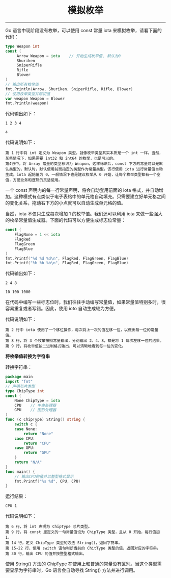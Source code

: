 <center><h1>模拟枚举</h1></center>

---

Go 语言中现阶段没有枚举，可以使用 const 常量 iota 来模拟枚举，请看下面的代码：

```go
type Weapon int
const (
     Arrow Weapon = iota    // 开始生成枚举值, 默认为0
     Shuriken
     SniperRifle
     Rifle
     Blower
)
// 输出所有枚举值
fmt.Println(Arrow, Shuriken, SniperRifle, Rifle, Blower)
// 使用枚举类型并赋初值
var weapon Weapon = Blower
fmt.Println(weapon)
```

代码输出如下：

```
1 2 3 4

4
```

代码说明如下：

```
第 1 行中将 int 定义为 Weapon 类型，就像枚举类型其实本质是一个 int 一样。当然，某些情况下，如果需要 int32 和 int64 的枚举，也是可以的。
第4行中，将 Array 常量的类型标识为 Weapon，这样标识后，const 下方的常量可以是默认类型的，默认时，默认使用前面指定的类型作为常量类型。该行使用 iota 进行常量值自动生成。iota 起始值为 0，一般情况下也是建议枚举从 0 开始，让每个枚举类型都有一个空值，方便业务和逻辑的灵活使用。
```

一个 const 声明内的每一行常量声明，将会自动套用前面的 iota 格式，并自动增加。这种模式有点类似于电子表格中的单元格自动填充。只需要建立好单元格之间的变化关系，拖动右下方的小点就可以自动生成单元格的值。

当然，iota 不仅只生成每次增加 1 的枚举值。我们还可以利用 iota 来做一些强大的枚举常量值生成器。下面的代码可以方便生成标志位常量：

```go
const (
    FlagNone = 1 << iota
    FlagRed
    FlagGreen
    FlagBlue
)
fmt.Printf("%d %d %d\n", FlagRed, FlagGreen, FlagBlue)
fmt.Printf("%b %b %b\n", FlagRed, FlagGreen, FlagBlue)
```

代码输出如下：

```
2 4 8

10 100 1000
```

在代码中编写一些标志位时，我们往往手动编写常量值，如果常量值特别多时，很容易重复或者写错。因此，使用 ioto 自动生成较为方便。

代码说明如下：

```
第 2 行中 iota 使用了一个移位操作，每次将上一次的值左移一位，以做出每一位的常量值。
第 8 行，将 3 个枚举按照常量输出，分别输出 2、4、8，都是将 1 每次左移一位的结果。
第 9 行，将枚举值按二进制格式输出，可以清晰地看到每一位的变化。
```

**将枚举值转换为字符串**

转换字符串：

```go
package main
import "fmt"
// 声明芯片类型
type ChipType int
const (
    None ChipType = iota
    CPU    // 中央处理器
    GPU    // 图形处理器
)
func (c ChipType) String() string {
    switch c {
    case None:
        return "None"
    case CPU:
        return "CPU"
    case GPU:
        return "GPU"
    }
    return "N/A"
}
func main() {
    // 输出CPU的值并以整型格式显示
    fmt.Printf("%s %d", CPU, CPU)
}
```

运行结果：

```
CPU 1
```

代码说明如下：

```
第 6 行，将 int 声明为 ChipType 芯片类型。
第 9 行，将 const 里定义的一句常量值设为 ChipType 类型，且从 0 开始，每行值加 1。
第 14 行，定义 ChipType 类型的方法 String()，返回字符串。
第 15~22 行，使用 switch 语句判断当前的 ChitType 类型的值，返回对应的字符串。
第 30 行，输出 CPU 的值并按整型格式输出。
```

使用 String() 方法的 ChipType 在使用上和普通的常量没有区别。当这个类型需要显示为字符串时，Go 语言会自动寻找 String() 方法并进行调用。
